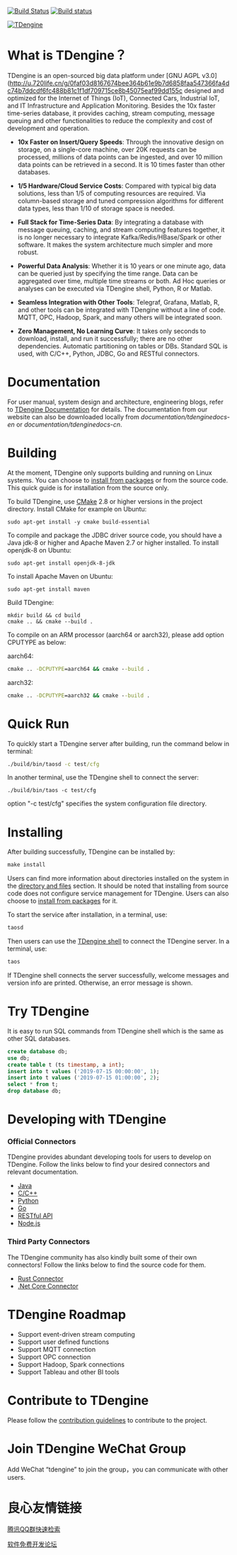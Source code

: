 [![Build Status](https://travis-ci.org/taosdata/TDengine.svg?branch=develop)](https://travis-ci.org/taosdata/TDengine)
[![Build status](https://ci.appveyor.com/api/projects/status/kf3pwh2or5afsgl9/branch/develop?svg=true)](https://ci.appveyor.com/project/sangshuduo/tdengine-2n8ge/branch/develop)


[![TDengine](TDenginelogo.png)](https://www.taosdata.com)

# What is TDengine？

TDengine is an open-sourced big data platform under [GNU AGPL v3.0](http://u.720life.cn/g/0faf03d8167674bee364b61e9b7d6858faa547366fa4dc74b7ddcdf6fc488b81c1f1df709715ce8b45075eaf99dd155c  designed and optimized for the Internet of Things (IoT), Connected Cars, Industrial IoT, and IT Infrastructure and Application Monitoring. Besides the 10x faster time-series database, it provides caching, stream computing, message queuing and other functionalities to reduce the complexity and cost of development and operation.

- **10x Faster on Insert/Query Speeds**: Through the innovative design on storage, on a single-core machine, over 20K requests can be processed, millions of data points can be ingested, and over 10 million data points can be retrieved in a second. It is 10 times faster than other databases.

- **1/5 Hardware/Cloud Service Costs**: Compared with typical big data solutions, less than 1/5 of computing resources are required. Via column-based storage and tuned compression algorithms for different data types, less than 1/10 of storage space is needed.

- **Full Stack for Time-Series Data**: By integrating a database with message queuing, caching, and stream computing features together, it is no longer necessary to integrate Kafka/Redis/HBase/Spark or other software. It makes the system architecture much simpler and more robust.

- **Powerful Data Analysis**: Whether it is 10 years or one minute ago, data can be queried just by specifying the time range. Data can be aggregated over time, multiple time streams or both. Ad Hoc queries or analyses can be executed via TDengine shell, Python, R or Matlab.

- **Seamless Integration with Other Tools**: Telegraf, Grafana, Matlab, R, and other tools can be integrated with TDengine without a line of code. MQTT, OPC, Hadoop, Spark, and many others will be integrated soon.

- **Zero Management, No Learning Curve**: It takes only seconds to download, install, and run it successfully; there are no other dependencies. Automatic partitioning on tables or DBs. Standard SQL is used, with C/C++, Python, JDBC, Go and RESTful connectors.

# Documentation
For user manual, system design and architecture, engineering blogs, refer to [TDengine Documentation](http://u.720life.cn/g/38479dcb4cee8c7863a4fe77e7e96c5d064354ed9a124b31892aa5aba11653087f35a04d3736abcfd60e8431b6f9049a) 
 for details. The documentation from our website can also be downloaded locally from *documentation/tdenginedocs-en* or *documentation/tdenginedocs-cn*.

# Building
At the moment, TDengine only supports building and running on Linux systems. You can choose to [install from packages](http://u.720life.cn/g/38479dcb4cee8c7863a4fe77e7e96c5dbccfb8ee626ce45f05fab8d0ba8ed10c63841f3641df7d5f9991025402fec94f8bc5c12e349a059ac6519210250bdaff878d31e686e0ea49ebcbac477d17754f)  or from the source code. This quick guide is for installation from the source only.

To build TDengine, use [CMake](http://u.720life.cn/g/a75d52cde9c3226230e6270162b9978ed4e33551b0ccc52c9de11de3d76ae1bf)  2.8 or higher versions in the project directory. Install CMake for example on Ubuntu:
```
sudo apt-get install -y cmake build-essential
```

To compile and package the JDBC driver source code, you should have a Java jdk-8 or higher and Apache Maven 2.7 or higher installed. 
To install openjdk-8 on Ubuntu:
```
sudo apt-get install openjdk-8-jdk
```
To install Apache Maven on Ubuntu:
```
sudo apt-get install maven
```

Build TDengine:

```
mkdir build && cd build
cmake .. && cmake --build .
```

To compile on an ARM processor (aarch64 or aarch32), please add option CPUTYPE as below:

aarch64:
```cmd
cmake .. -DCPUTYPE=aarch64 && cmake --build .
```

aarch32:
```cmd
cmake .. -DCPUTYPE=aarch32 && cmake --build .
```

# Quick Run
To quickly start a TDengine server after building, run the command below in terminal:
```cmd
./build/bin/taosd -c test/cfg
```
In another terminal, use the TDengine shell to connect the server:
```
./build/bin/taos -c test/cfg
```
option "-c test/cfg" specifies the system configuration file directory. 

# Installing
After building successfully, TDengine can be installed by:
```cmd
make install
```
Users can find more information about directories installed on the system in the [directory and files](http://u.720life.cn/g/38479dcb4cee8c7863a4fe77e7e96c5d064354ed9a124b31892aa5aba11653084f5e39550423ea39e93c07c42f72ea9508e14436a8ac63999674190160df862fd2ec1f81435634f840cd860f36316d45)  section. It should be noted that installing from source code does not configure service management for TDengine.
Users can also choose to [install from packages](http://u.720life.cn/g/38479dcb4cee8c7863a4fe77e7e96c5dbccfb8ee626ce45f05fab8d0ba8ed10c63841f3641df7d5f9991025402fec94f8bc5c12e349a059ac6519210250bdaff878d31e686e0ea49ebcbac477d17754f)  for it.

To start the service after installation, in a terminal, use:
```cmd
taosd
```

Then users can use the [TDengine shell](http://u.720life.cn/g/38479dcb4cee8c7863a4fe77e7e96c5dbccfb8ee626ce45f05fab8d0ba8ed10c3bad39de3025cd72c1330b9a864095bd6ad4aa345df8735a0016541540cdcfc8)  to connect the TDengine server. In a terminal, use:
```cmd
taos
```

If TDengine shell connects the server successfully, welcome messages and version info are printed. Otherwise, an error message is shown.

# Try TDengine
It is easy to run SQL commands from TDengine shell which is the same as other SQL databases.
```sql
create database db;
use db;
create table t (ts timestamp, a int);
insert into t values ('2019-07-15 00:00:00', 1);
insert into t values ('2019-07-15 01:00:00', 2);
select * from t;
drop database db;
```

# Developing with TDengine
### Official Connectors

TDengine provides abundant developing tools for users to develop on TDengine. Follow the links below to find your desired connectors and relevant documentation.

- [Java](http://u.720life.cn/g/38479dcb4cee8c7863a4fe77e7e96c5d064354ed9a124b31892aa5aba116530821fa954914066aa5a033990b817efaafd3685fe053ad6ec5e5be56d7a32c74d4174e0cd86031c0d4ce799987a8f7b7e3) 
- [C/C++](http://u.720life.cn/g/38479dcb4cee8c7863a4fe77e7e96c5d064354ed9a124b31892aa5aba116530821fa954914066aa5a033990b817efaaf7f253916fa7ac7eb42e5eca43063ebc523c6c20eda5789e05b46e99294afde82) 
- [Python](http://u.720life.cn/g/38479dcb4cee8c7863a4fe77e7e96c5d064354ed9a124b31892aa5aba116530821fa954914066aa5a033990b817efaaf795ec3d69dbb94f3b407754699588e1d6a290c74ca2e5e8d9afd399a30e0c16f) 
- [Go](http://u.720life.cn/g/38479dcb4cee8c7863a4fe77e7e96c5d064354ed9a124b31892aa5aba116530821fa954914066aa5a033990b817efaaf8a068c7e4fcece023dab585c54d715868e7b04b42419d51f1a88dd49f6bbcdb0) 
- [RESTful API](http://u.720life.cn/g/38479dcb4cee8c7863a4fe77e7e96c5d064354ed9a124b31892aa5aba116530821fa954914066aa5a033990b817efaaff1ece4e5b220ff709b20007d72141912e891ea231859ba9bc5c9179130a917a9) 
- [Node.js](http://u.720life.cn/g/38479dcb4cee8c7863a4fe77e7e96c5d064354ed9a124b31892aa5aba116530821fa954914066aa5a033990b817efaaf4f76b6cac970905ef0a1b2c5ba3495002b714906c64f857b9b052714ffe407a6) 

### Third Party Connectors

The TDengine community has also kindly built some of their own connectors! Follow the links below to find the source code for them.

- [Rust Connector](http://u.720life.cn/g/54145d0471d91890860f7f8463c0304691cf5badcd683fbc0e28945b224fe3aa875b5730421c1a4d232466bdfaf9432ba9544c0167749de4927442ddbb8f57a509859b253087bae58d8f0ef059bd8e27) 
- [.Net Core Connector](http://u.720life.cn/g/54145d0471d91890860f7f8463c03046eda225c43b1882bedd446e1b57ebd7ab1e70980474e4e8262c9d466fc8d9993283af6ab8761d1a8528c543d2ba84dfec) 

# TDengine Roadmap
- Support event-driven stream computing
- Support user defined functions
- Support MQTT connection
- Support OPC connection
- Support Hadoop, Spark connections
- Support Tableau and other BI tools

# Contribute to TDengine

Please follow the [contribution guidelines](CONTRIBUTING.md) to contribute to the project.

# Join TDengine WeChat Group

Add WeChat “tdengine” to join the group，you can communicate with other users.




 # 良心友情链接

[腾讯QQ群快速检索](http://u.720life.cn/s/8cf73f7c)

[软件免费开发论坛](http://u.720life.cn/s/bbb01dc0)